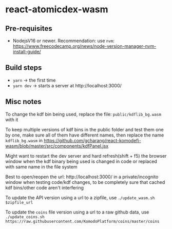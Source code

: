 # react-atomicdex-wasm

## Pre-requisites

- NodejsV16 or newer. Recommendation: use `nvm`: https://www.freecodecamp.org/news/node-version-manager-nvm-install-guide/

## Build steps

- `yarn` -> the first time
- `yarn dev` -> starts a server at http://localhost:3000/

## Misc notes

To change the kdf bin being used, replace the file: `public/kdflib_bg.wasm` with it

To keep multiple versions of kdf bins in the public folder and test them one by one, make sure all of them have different names, then replace the name `kdflib_bg.wasm` in https://github.com/gcharang/react-komodefi-wasm/blob/master/src/components/kdfPanel.jsx

Might want to restart the dev server and hard refresh(shift + f5) the browser window when the kdf binary being used is changed in code or replaced with same name in the file system

Best to open/reopen the url: http://localhost:3000/ in a private/incognito window when testing code/kdf changes, to be completely sure that cached kdf bins/other code aren't interfering

To update the API version using a url to a zipfile, use `./update_wasm.sh $zipfile_url`

To update the `coins` file version using a url to a raw github data, use `./update_coins.sh https://raw.githubusercontent.com/KomodoPlatform/coins/master/coins`
